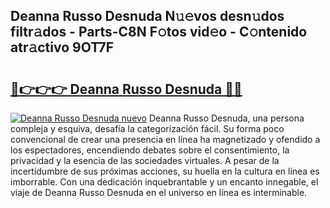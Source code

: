 ## Deanna Russo Desnuda N𝚞𝚎vos desn𝚞dos filtr𝚊dos - Parts-C8N F𝚘tos vid𝚎o - C𝚘ntenido atr𝚊ctivo 9OT7F

# <h2><a href="http://mb5zdw.tromn.icu/?c=Deanna+Russo+Desnuda">🔗👉👉👉 Deanna Russo Desnuda 🔗🔗</a></h2>

[![Deanna Russo Desnuda nuevo](https://i.imgur.com/pEAQMta.gif)](http://mb5zdw.tromn.icu/?c=Deanna+Russo+Desnuda)
Deanna Russo Desnuda, una persona compleja y esquiva, desafía la categorización fácil. Su forma poco convencional de crear una presencia en línea ha magnetizado y ofendido a los espectadores, encendiendo debates sobre el consentimiento, la privacidad y la esencia de las sociedades virtuales. A pesar de la incertidumbre de sus próximas acciones, su huella en la cultura en línea es imborrable. Con una dedicación inquebrantable y un encanto innegable, el viaje de Deanna Russo Desnuda en el universo en línea es interminable.
